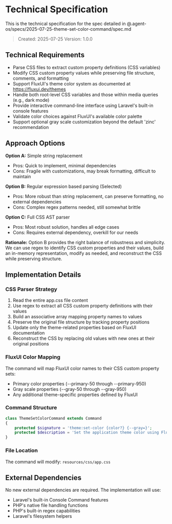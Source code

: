 # Technical Specification

This is the technical specification for the spec detailed in @.agent-os/specs/2025-07-25-theme-set-color-command/spec.md

> Created: 2025-07-25
> Version: 1.0.0

## Technical Requirements

- Parse CSS files to extract custom property definitions (CSS variables)
- Modify CSS custom property values while preserving file structure, comments, and formatting
- Support FluxUI's theme color system as documented at https://fluxui.dev/themes
- Handle both root-level CSS variables and those within media queries (e.g., dark mode)
- Provide interactive command-line interface using Laravel's built-in console features
- Validate color choices against FluxUI's available color palette
- Support optional gray scale customization beyond the default 'zinc' recommendation

## Approach Options

**Option A:** Simple string replacement
- Pros: Quick to implement, minimal dependencies
- Cons: Fragile with customizations, may break formatting, difficult to maintain

**Option B:** Regular expression based parsing (Selected)
- Pros: More robust than string replacement, can preserve formatting, no external dependencies
- Cons: Complex regex patterns needed, still somewhat brittle

**Option C:** Full CSS AST parser
- Pros: Most robust solution, handles all edge cases
- Cons: Requires external dependency, overkill for our needs

**Rationale:** Option B provides the right balance of robustness and simplicity. We can use regex to identify CSS custom properties and their values, build an in-memory representation, modify as needed, and reconstruct the CSS while preserving structure.

## Implementation Details

### CSS Parser Strategy

1. Read the entire app.css file content
2. Use regex to extract all CSS custom property definitions with their values
3. Build an associative array mapping property names to values
4. Preserve the original file structure by tracking property positions
5. Update only the theme-related properties based on FluxUI documentation
6. Reconstruct the CSS by replacing old values with new ones at their original positions

### FluxUI Color Mapping

The command will map FluxUI color names to their CSS custom property sets:
- Primary color properties (--primary-50 through --primary-950)
- Gray scale properties (--gray-50 through --gray-950)
- Any additional theme-specific properties defined by FluxUI

### Command Structure

```php
class ThemeSetColorCommand extends Command
{
    protected $signature = 'theme:set-color {color?} {--gray=}';
    protected $description = 'Set the application theme color using FluxUI color palette';
}
```

### File Location

The command will modify: `resources/css/app.css`

## External Dependencies

No new external dependencies are required. The implementation will use:
- Laravel's built-in Console Command features
- PHP's native file handling functions
- PHP's built-in regex capabilities
- Laravel's filesystem helpers